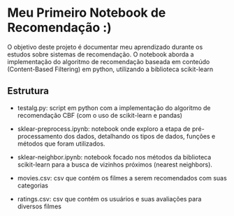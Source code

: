 # Meu Primeiro Notebook de Recomendação :)

O objetivo deste projeto é documentar meu aprendizado durante os estudos sobre sistemas de recomendação. O notebook aborda a implementação do algoritmo de recomendação baseada em conteúdo (Content-Based Filtering) em python, utilizando a biblioteca scikit-learn

## Estrutura
* testalg.py: script em python com a implementação do algoritmo de recomendação CBF (com o uso de scikit-learn e pandas)

* sklear-preprocess.ipynb: notebook onde exploro a etapa de pré-processamento dos dados, detalhando os tipos de dados, funções e métodos que foram utilizados.

* sklear-neighbor.ipynb: notebook focado nos métodos da biblioteca scikit-learn para a busca de vizinhos próximos (nearest neighbors).

* movies.csv: csv que contém os filmes a serem recomendados com suas categorias

* ratings.csv: csv que contém os usuários e suas avaliações para diversos filmes

